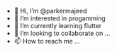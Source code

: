 - 👋 Hi, I’m @parkermajeed
- 👀 I’m interested in progamming
- 🌱 I’m currently learning flutter
- 💞️ I’m looking to collaborate on ...
- 📫 How to reach me ...

<!---
parkermajeed/parkermajeed is a ✨ special ✨ repository because its `README.md` (this file) appears on your GitHub profile.
You can click the Preview link to take a look at your changes.
--->
